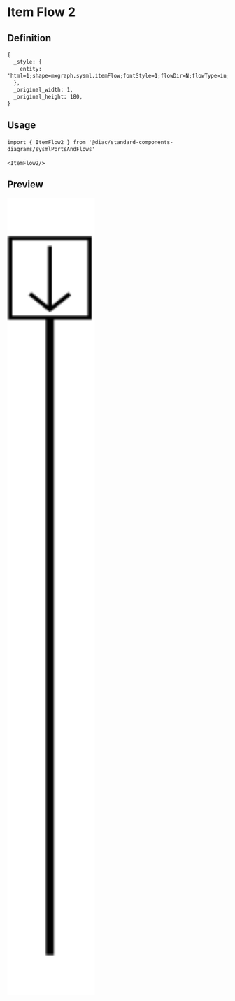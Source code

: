 # Item Flow 2

## Definition

```
{
  _style: { 
    entity: 'html=1;shape=mxgraph.sysml.itemFlow;fontStyle=1;flowDir=N;flowType=in;whiteSpace=wrap;align=center;',
  },
  _original_width: 1,
  _original_height: 180,
}
```

## Usage

```
import { ItemFlow2 } from '@diac/standard-components-diagrams/sysmlPortsAndFlows'

<ItemFlow2/>
```

## Preview

<img src="./item-flow-2.png" width="200"/>
